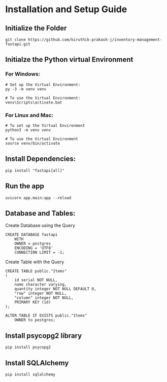 # Installation and Setup Guide


## Initialize the Folder
```
git clone https://github.com/kiruthik-prakash-j/inventory-management-fastapi.git
```

## Initialze the Python virtual Environment

### For Windows:
```
# Set up the Virtual Environment:
py -3 -m venv venv

# To use the Virtual Environment:
venv\Scripts\activate.bat
```

### For Linux and Mac:
```
# To set up the Virtual Environment
python3 -m venv venv

# To use the Virtual Environment
source venv/bin/activate
```

## Install Dependencies:
```
pip install "fastapi[all]"
```

## Run the app
```
uvicorn app.main:app --reload
```

## Database and Tables:

Create Database using the Query
```
CREATE DATABASE fastapi
    WITH 
    OWNER = postgres
    ENCODING = 'UTF8'
    CONNECTION LIMIT = -1;
```

Create Table with the Query
```
CREATE TABLE public."Items"
(
    id serial NOT NULL,
    name character varying,
    quantity integer NOT NULL DEFAULT 0,
    "row" integer NOT NULL,
    "column" integer NOT NULL,
    PRIMARY KEY (id)
);

ALTER TABLE IF EXISTS public."Items"
    OWNER to postgres;
```

## Install psycopg2 library
```
pip install psycopg2
```

## Install SQLAlchemy
```
pip install sqlalchemy
```